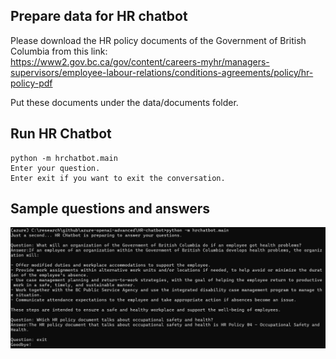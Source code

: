 ## Prepare data for HR chatbot
Please download the HR policy documents of the Government of British Columbia from this link:  
https://www2.gov.bc.ca/gov/content/careers-myhr/managers-supervisors/employee-labour-relations/conditions-agreements/policy/hr-policy-pdf

Put these documents under the data/documents folder.

## Run HR Chatbot
```
python -m hrchatbot.main
Enter your question.
Enter exit if you want to exit the conversation.
```

## Sample questions and answers
![Sample questions and answers](sample.png)
